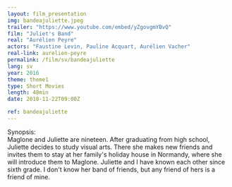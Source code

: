 ```yaml
---
layout: film_presentation
img: bandeajuliette.jpeg
trailer: "https://www.youtube.com/embed/yZgovgmYBvQ"
film: "Juliet's Band"
real: "Aurélien Peyre"
actors: "Faustine Levin, Pauline Acquart, Aurélien Vacher"
real-link: aurelien-peyre
permalink: /film/sv/bandeajuliette
lang: sv
year: 2016
theme: theme1
type: Short Movies
length: 48min
date: 2018-11-22T09:00Z

ref: bandeajuliette
---
```



<span class="name"> Synopsis:</span> <br/>
<span class="resumefilm"> Maglone and Juliette are nineteen. After graduating from high school, Juliette decides to study visual arts. There she makes new friends and invites them to stay at her family's holiday house in Normandy, where she will introduce them to Maglone. Juliette and I have known each other since sixth grade. I don't know her band of friends, but any friend of hers is a friend of mine. </span>
